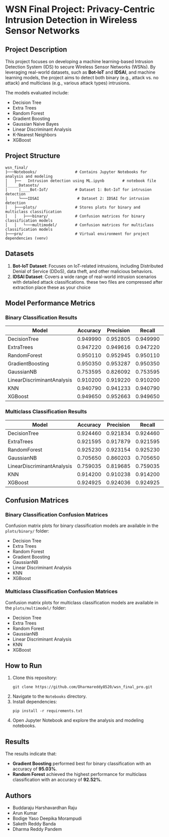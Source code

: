 
# **WSN Final Project: Privacy-Centric Intrusion Detection in Wireless Sensor Networks**

## **Project Description**
This project focuses on developing a machine learning-based Intrusion Detection System (IDS) to secure Wireless Sensor Networks (WSNs). By leveraging real-world datasets, such as **Bot-IoT** and **IDSAI**, and machine learning models, the project aims to detect both binary (e.g., attack vs. no attack) and multiclass (e.g., various attack types) intrusions.

The models evaluated include:
- Decision Tree
- Extra Trees
- Random Forest
- Gradient Boosting
- Gaussian Naive Bayes
- Linear Discriminant Analysis
- K-Nearest Neighbors
- XGBoost

## **Project Structure**
```
wsn_final/
├───Notebooks/                 # Contains Jupyter Notebooks for analysis and modeling
│   ├──   Intrusion detection using ML.ipynb        # notebook file
│_____Datasets/ 
|     |____Bot-IoT/            # Dataset 1: Bot-IoT for intrusion detection
│     └───IDSAI                 # Dataset 2: IDSAI for intrusion detection
│   ├───plots/                 # Stores plots for binary and multiclass classification
│   │   ├───binary/            # Confusion matrices for binary classification models
│   │   └───multimodel/        # Confusion matrices for multiclass classification models
├───pro/                       # Virtual environment for project dependencies (venv)
```

## **Datasets**
1. **Bot-IoT Dataset**: Focuses on IoT-related intrusions, including Distributed Denial of Service (DDoS), data theft, and other malicious behaviors.
2. **IDSAI Dataset**: Covers a wide range of real-world intrusion scenarios with detailed attack classifications.
these two files are compressed after extraction place these as your choice

## **Model Performance Metrics**

### **Binary Classification Results**
| Model                        | Accuracy | Precision | Recall   | F1-Score |
|------------------------------|----------|-----------|----------|----------|
| DecisionTree                 | 0.949990 | 0.952805  | 0.949990 | 0.949912 |
| ExtraTrees                   | 0.947220 | 0.949616  | 0.947220 | 0.947150 |
| RandomForest                 | 0.950110 | 0.952945  | 0.950110 | 0.950032 |
| GradientBoosting             | 0.950350 | 0.953287  | 0.950350 | 0.950269 |
| GaussianNB                   | 0.753595 | 0.826092  | 0.753595 | 0.739094 |
| LinearDiscriminantAnalysis   | 0.910200 | 0.919220  | 0.910200 | 0.909714 |
| KNN                          | 0.940790 | 0.941233  | 0.940790 | 0.940775 |
| XGBoost                      | 0.949650 | 0.952663  | 0.949650 | 0.949566 |

### **Multiclass Classification Results**
| Model                        | Accuracy | Precision | Recall   | F1-Score |
|------------------------------|----------|-----------|----------|----------|
| DecisionTree                 | 0.924460 | 0.921834  | 0.924460 | 0.918181 |
| ExtraTrees                   | 0.921595 | 0.917879  | 0.921595 | 0.916143 |
| RandomForest                 | 0.925230 | 0.923154  | 0.925230 | 0.918680 |
| GaussianNB                   | 0.705650 | 0.860203  | 0.705650 | 0.733621 |
| LinearDiscriminantAnalysis   | 0.759035 | 0.819685  | 0.759035 | 0.755865 |
| KNN                          | 0.914200 | 0.910238  | 0.914200 | 0.910861 |
| XGBoost                      | 0.924925 | 0.924036  | 0.924925 | 0.917440 |

## **Confusion Matrices**
### **Binary Classification Confusion Matrices**
Confusion matrix plots for binary classification models are available in the `plots/binary/` folder:
- Decision Tree
- Extra Trees
- Random Forest
- Gradient Boosting
- GaussianNB
- Linear Discriminant Analysis
- KNN
- XGBoost

### **Multiclass Classification Confusion Matrices**
Confusion matrix plots for multiclass classification models are available in the `plots/multimodel/` folder:
- Decision Tree
- Extra Trees
- Random Forest
- GaussianNB
- Linear Discriminant Analysis
- KNN
- XGBoost

## **How to Run**
1. Clone this repository:
   ```
   git clone https://github.com/Dharmareddy8520/wsn_final_pro.git
   ```
2. Navigate to the `Notebooks` directory.
3. Install dependencies:
   ```
   pip install -r requirements.txt
   ```
4. Open Jupyter Notebook and explore the analysis and modeling notebooks.

## **Results**
The results indicate that:
- **Gradient Boosting** performed best for binary classification with an accuracy of **95.03%**.
- **Random Forest** achieved the highest performance for multiclass classification with an accuracy of **92.52%**.


## **Authors**

- Buddaraju Harshavardhan Raju 
- Arun Kumar 
- Bodige Yaso Deepika Morampudi
- Saketh Reddy Banda 
- Dharma Reddy Pandem
